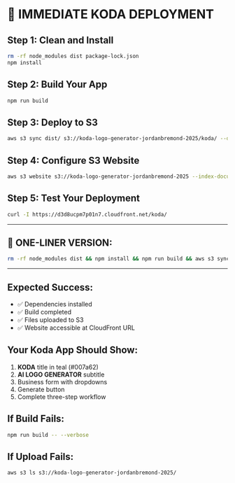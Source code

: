 # 🚀 IMMEDIATE KODA DEPLOYMENT

## **Step 1: Clean and Install**
```bash
rm -rf node_modules dist package-lock.json
npm install
```

## **Step 2: Build Your App**
```bash
npm run build
```

## **Step 3: Deploy to S3**
```bash
aws s3 sync dist/ s3://koda-logo-generator-jordanbremond-2025/koda/ --delete
```

## **Step 4: Configure S3 Website**
```bash
aws s3 website s3://koda-logo-generator-jordanbremond-2025 --index-document index.html --error-document index.html
```

## **Step 5: Test Your Deployment**
```bash
curl -I https://d3d8ucpm7p01n7.cloudfront.net/koda/
```

---

## **🎯 ONE-LINER VERSION:**
```bash
rm -rf node_modules dist && npm install && npm run build && aws s3 sync dist/ s3://koda-logo-generator-jordanbremond-2025/koda/ --delete && echo "🎉 Done! Visit: https://d3d8ucpm7p01n7.cloudfront.net/koda/"
```

---

## **Expected Success:**
- ✅ Dependencies installed
- ✅ Build completed
- ✅ Files uploaded to S3
- ✅ Website accessible at CloudFront URL

## **Your Koda App Should Show:**
1. **KODA** title in teal (#007a62)
2. **AI LOGO GENERATOR** subtitle
3. Business form with dropdowns
4. Generate button
5. Complete three-step workflow

## **If Build Fails:**
```bash
npm run build -- --verbose
```

## **If Upload Fails:**
```bash
aws s3 ls s3://koda-logo-generator-jordanbremond-2025/
```